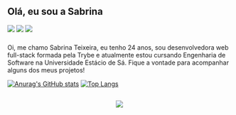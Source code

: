 ## Olá, eu sou a Sabrina

<div>
  <a href="https://www.linkedin.com/in/txsabrina/"><img src="https://img.shields.io/badge/LinkedIn-0077B5?style=for-the-badge&logo=linkedin&logoColor=white"></a>
  <a href="https://contate.me/txsabrina"><img src="https://img.shields.io/badge/WhatsApp-25D366?style=for-the-badge&logo=whatsapp&logoColor=white"></a>
  <a href="mailto:stx.sabrina@gmail.com"><img src="https://img.shields.io/badge/Gmail-D14836?style=for-the-badge&logo=gmail&logoColor=white"></a>
</div>

###
Oi, me chamo Sabrina Teixeira, eu tenho 24 anos, sou desenvolvedora web full-stack formada pela Trybe e atualmente estou cursando Engenharia de Software na Universidade Estácio de Sá.
Fique a vontade para acompanhar alguns dos meus projetos!


[![Anurag's GitHub stats](https://github-readme-stats.vercel.app/api?username=txsabrina&theme=tokyonight&show_icons=true)](https://github.com/anuraghazra/github-readme-stats)
[![Top Langs](https://github-readme-stats.vercel.app/api/top-langs/?username=txsabrina&layout=compact&theme=tokyonight)](https://github.com/anuraghazra/github-readme-stats)

##

<div>
  <p align="center">
  <a href="https://skillicons.dev">
    <img src="https://skillicons.dev/icons?i=git,java,js,cs,ts,nodejs,angular,react,mongodb,mysql,postgres,docker" />
  </a>
</p>
  
</div>

